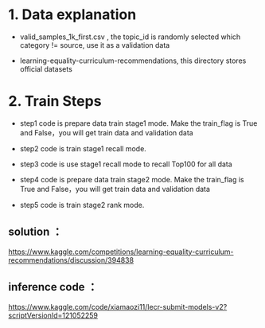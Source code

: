 
# 1. Data explanation
- valid_samples_1k_first.csv , the topic_id is randomly selected which category != source, use it as a validation data

- learning-equality-curriculum-recommendations, this directory stores official datasets

# 2. Train Steps
- step1 code is prepare data train stage1 mode. Make the train_flag is True and False，you will get train data and validation data

- step2 code is train stage1 recall mode.

- step3 code is use stage1 recall mode to recall Top100 for all data 

- step4 code is prepare data train stage2 mode. Make the train_flag is True and False，you will get train data and validation data

- step5 code is train stage2 rank mode.

## solution ：
https://www.kaggle.com/competitions/learning-equality-curriculum-recommendations/discussion/394838

## inference code ：
https://www.kaggle.com/code/xiamaozi11/lecr-submit-models-v2?scriptVersionId=121052259
